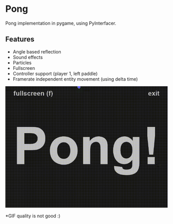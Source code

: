 # Pong

Pong implementation in pygame, using PyInterfacer.

## Features

- Angle based reflection
- Sound effects
- Particles
- Fullscreen
- Controller support (player 1, left paddle)
- Framerate independent entity movement (using delta time)

![Pong game example](./assets/pong.gif)

\*GIF quality is not good :)

